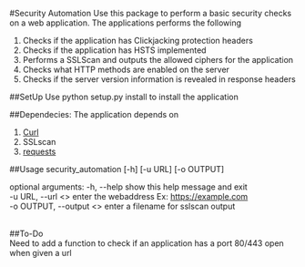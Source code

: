 #Security Automation
Use this package to perform a basic security checks on a web application.
The applications performs the following<br />
1. Checks if the application has Clickjacking protection headers <br />
2. Checks if the application has HSTS implemented <br />
3. Performs a SSLScan and outputs the allowed ciphers for the application <br />
4. Checks what HTTP methods are enabled on the server <br />
5.  Checks if the server version information is revealed in response headers <br />

##SetUp
Use python setup.py install to install the application

##Dependecies:
The application depends on <br />
1. [Curl](http://curl.haxx.se/)<br />
2. SSLscan <br />
3. [requests](http://docs.python-requests.org/en/latest/) <br />

##Usage
security_automation [-h] [-u URL] [-o OUTPUT]

optional arguments:
  -h, --help            show this help message and exit <br />
  -u URL, --url <<url>>     enter the webaddress Ex: https://example.com <br />
  -o OUTPUT, --output <<filename>>   enter a filename for sslscan output <br />
<br />


##To-Do<br />
Need to add a function to check if an application has a port 80/443 open when given a url